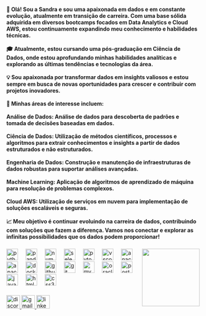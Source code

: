<h4 align="left">👋 Olá! Sou a Sandra e sou uma apaixonada em dados e em constante evolução, atualmente em transição de carreira. Com uma base sólida adquirida em diversos bootcamps focados em Data Analytics e Cloud AWS, estou continuamente expandindo meu conhecimento e habilidades técnicas.<br><br>🎓 Atualmente, estou cursando uma pós-graduação em Ciência de Dados, onde estou aprofundando minhas habilidades analíticas e explorando as últimas tendências e tecnologias da área. <br><br>💡 Sou apaixonada por transformar dados em insights valiosos e estou sempre em busca de novas oportunidades para crescer e contribuir com projetos inovadores.<br><br>🌟 Minhas áreas de interesse incluem:<br><br> Análise de Dados: Análise de dados para descoberta de padrões e tomada de decisões baseadas em dados.<br><br> Ciência de Dados: Utilização de métodos científicos, processos e algoritmos para extrair conhecimentos e insights a partir de dados estruturados e não estruturados. <br><br> Engenharia de Dados: Construção e manutenção de infraestruturas de dados robustas para suportar análises avançadas. <br><br> Machine Learning: Aplicação de algoritmos de aprendizado de máquina para resolução de problemas complexos.<br><br> Cloud AWS: Utilização de serviços em nuvem para implementação de soluções escaláveis e seguras.<br><br> 📈 Meu objetivo é continuar evoluindo na carreira de dados, contribuindo com soluções que fazem a diferença. Vamos nos conectar e explorar as infinitas possibilidades que os dados podem proporcionar!</h4>

###

<img align="right" height="150" src="https://i.giphy.com/media/v1.Y2lkPTc5MGI3NjExM2liNGtlZG9zZmh2c2FvZDQwdGc1MDVlY2I5MXRuNHNkNmlzNjRibSZlcD12MV9pbnRlcm5hbF9naWZfYnlfaWQmY3Q9Zw/LvlaXOfUxg9mPNGNBK/giphy.gif"  />

###

<div align="left">
  <img src="https://cdn.jsdelivr.net/gh/devicons/devicon/icons/python/python-original.svg" height="30" alt="python logo"  />
  <img width="12" />
  <img src="https://cdn.jsdelivr.net/gh/devicons/devicon/icons/pandas/pandas-original.svg" height="30" alt="pandas logo"  />
  <img width="12" />
  <img src="https://cdn.jsdelivr.net/gh/devicons/devicon/icons/numpy/numpy-original.svg" height="30" alt="numpy logo"  />
  <img width="12" />
  <img src="https://cdn.jsdelivr.net/gh/devicons/devicon/icons/selenium/selenium-original.svg" height="30" alt="selenium logo"  />
  <img width="12" />
  <img src="https://cdn.jsdelivr.net/gh/devicons/devicon/icons/pytorch/pytorch-original.svg" height="30" alt="pytorch logo"  />
  <img width="12" />
  <img src="https://cdn.jsdelivr.net/gh/devicons/devicon/icons/vscode/vscode-original.svg" height="30" alt="vscode logo"  />
  <img width="12" />
  <img src="https://cdn.jsdelivr.net/gh/devicons/devicon/icons/anaconda/anaconda-original.svg" height="30" alt="anaconda logo"  />
  <img width="12" />
  <img src="https://cdn.jsdelivr.net/gh/devicons/devicon/icons/apache/apache-original.svg" height="30" alt="apache logo"  />
  <img width="12" />
  <img src="https://cdn.jsdelivr.net/gh/devicons/devicon/icons/docker/docker-original.svg" height="30" alt="docker logo"  />
  <img width="12" />
  <img src="https://cdn.jsdelivr.net/gh/devicons/devicon/icons/github/github-original.svg" height="30" alt="github logo"  />
  <img width="12" />
  <img src="https://cdn.jsdelivr.net/gh/devicons/devicon/icons/git/git-original.svg" height="30" alt="git logo"  />
  <img width="12" />
  <img src="https://cdn.jsdelivr.net/gh/devicons/devicon/icons/mysql/mysql-original.svg" height="30" alt="mysql logo"  />
  <img width="12" />
  <img src="https://cdn.jsdelivr.net/gh/devicons/devicon/icons/oracle/oracle-original.svg" height="30" alt="oracle logo"  />
  <img width="12" />
  <img src="https://cdn.jsdelivr.net/gh/devicons/devicon/icons/postgresql/postgresql-original.svg" height="30" alt="postgresql logo"  />
  <img width="12" />
  <img src="https://cdn.jsdelivr.net/gh/devicons/devicon/icons/javascript/javascript-original.svg" height="30" alt="javascript logo"  />
  <img width="12" />
  <img src="https://cdn.jsdelivr.net/gh/devicons/devicon/icons/html5/html5-original.svg" height="30" alt="html5 logo"  />
  <img width="12" />
  <img src="https://cdn.jsdelivr.net/gh/devicons/devicon/icons/css3/css3-original.svg" height="30" alt="css3 logo"  />

###

<div align="left">
  <a href="sandra0808." target="_blank">
    <img src="https://img.shields.io/static/v1?message=Discord&logo=discord&label=&color=7289DA&logoColor=white&labelColor=&style=for-the-badge" height="35" alt="discord logo"  />
  </a>
  <a href="sandramcrs@gmail.com" target="_blank">
    <img src="https://img.shields.io/static/v1?message=Gmail&logo=gmail&label=&color=D14836&logoColor=white&labelColor=&style=for-the-badge" height="35" alt="gmail logo"  />
  </a>
  <a href="https://www.linkedin.com/in/sandramcrs08/" target="_blank">
    <img src="https://img.shields.io/static/v1?message=LinkedIn&logo=linkedin&label=&color=0077B5&logoColor=white&labelColor=&style=for-the-badge" height="35" alt="linkedin logo"  />
  </a>
</div>

###

</div>

###
